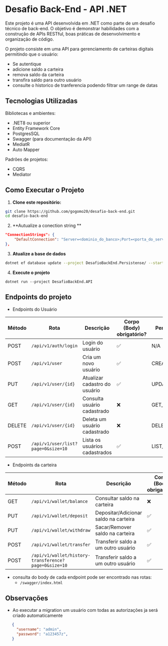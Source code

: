 # Desafio Back-End - API .NET

Este projeto é uma API desenvolvida em .NET como parte de um desafio técnico de back-end. O objetivo é demonstrar habilidades com a construção de APIs RESTful, boas práticas de desenvolvimento e organização de código.

O projeto consiste em uma API para gerenciamento de carteiras digitais permitindo que o usuário:
  - Se autentique
  - adicione saldo a carteira
  - remova saldo da carteira
  - transfira saldo para outro usuário
  - consulte o historico de tranferencia podendo filtrar um range de datas

## Tecnologias Utilizadas

Bibliotecas e ambientes:
  - .NET8 ou superior
  - Entity Framework Core 
  - PostgresSQL
  - Swagger (para documentação da API)
  - MediatR
  - Auto Mapper
    
Padrões de projetos:
  - CQRS
  - Mediator  

## Como Executar o Projeto

1. **Clone este repositório:**

```bash
git clone https://github.com/gogomo20/desafio-back-end.git
cd desafio-back-end
```
2. **Autualize a conection string ** 
```json
"ConnectionStrings": {
    "DefaultConnection": "Server=<dominio_do_banco>;Port=<porta_do_servidor>;Database=<nome_do_banco>;Username=<usuario>;Password=<senha>"
},
```
3. **Atualize a base de dados**
```bash
dotnet ef database update --project DesafioBackEnd.Persistense/ --startup-project DesafioBackEnd.API
```
4. **Execute o projeto**
```
dotnet run --project DesafioBackEnd.API
```
## Endpoints do projeto
 - Endpoints do Usuário
   
  | Método | Rota                 | Descrição                                 | Corpo (Body) obrigatório?| Permission |
  | ------ | -------------------- | ----------------------------------------- | ------------------------ |------------|
  | POST   | `/api/v1/auth/login` | Login do usuário                          | ✅                      | N/A         |
  | POST   | `/api/v1/user`       | Cria um novo usuário                      | ✅                      | CREATE_USER |
  | PUT    | `/api/v1/user/{id}`  | Atualizar cadastro do usuário             | ✅                      | UPDATE_USER |
  | GET    | `/api/v1/user/{id}`  | Consulta usuário cadastrado               | ❌                      | GET_USER    |
  | DELETE | `/api/v1/user/{id}`  | Deleta um usuário cadastrado              | ❌                      | DELETE_USER |
  | POST   | `/api/v1/user/list?page=0&size=10`  | Lista os usuários cadastrados| ✅                    | LIST_USER   |

 - Endpoints da carteira
   
  | Método | Rota                 | Descrição                                 | Corpo (Body) obrigatório?| Permission |
  | ------ | -------------------- | ----------------------------------------- | ------------------------ |------------|
  | GET    | `/api/v1/wallet/balance` | Consultar saldo na carteira           | ❌                      | GET_BALANCE |
  | PUT    | `/api/v1/wallet/deposit` | Depositar/Adicionar saldo na carteira | ✅                      | ADD_BALANCE |
  | PUT    | `/api/v1/wallet/withdraw`| Sacar/Remover saldo na carteira       | ✅                      | REMOVE_BALANCE |
  | POST   | `/api/v1/wallet/transfer`| Transferir saldo a um outro usuário   | ✅                      | CREATE_TRANSFERENCE |
  | POST   | `/api/v1/wallet/history-transference?page=0&size=10`| Transferir saldo a um outro usuário   | ✅          | CREATE_TRANSFERENCE |
  
  - consulta do body de cada endpoint pode ser encontrado nas rotas:
       - `/swagger/index.html`
  ## Observações 
   - Ao executar a migration um usuário com todas as autorizações ja será criado automaticamente  
  ```json
     {
       "username": "admin",
       "password": "a123457z",
     }
   ```
         
         






